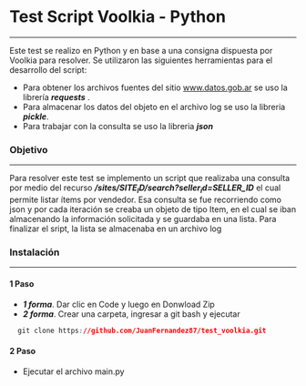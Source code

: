 # Test Script Voolkia - Python 
----


Este test se realizo en Python y en base a una consigna dispuesta por Voolkia para resolver.
Se utilizaron las siguientes herramientas para el desarrollo del script:
- Para obtener los archivos fuentes del sitio www.datos.gob.ar se uso la librería ***requests*** .
- Para almacenar los datos del objeto en el archivo log se uso la libreria ***pickle***.
- Para trabajar con la consulta se uso la libreria ***json***


### Objetivo 
----
Para resolver este test se implemento un script que realizaba una consulta por medio del recurso ***/sites/$SITE_ID/search?seller_id=$SELLER_ID*** el cual permite listar ítems por vendedor.
Esa consulta se fue recorriendo como json y por cada iteración se creaba un objeto de tipo Item, en el cual se iban almacenando la información solicitada y se guardaba en una lista.
Para finalizar el sript, la lista se almacenaba en un archivo log

### Instalación
----
#### 1 Paso
- ***1 forma***. Dar clic en Code y luego en Donwload Zip 
- ***2 forma***. Crear una carpeta, ingresar a git bash y ejecutar

```css
  git clone https://github.com/JuanFernandez87/test_voolkia.git
```

#### 2 Paso
- Ejecutar el archivo main.py
